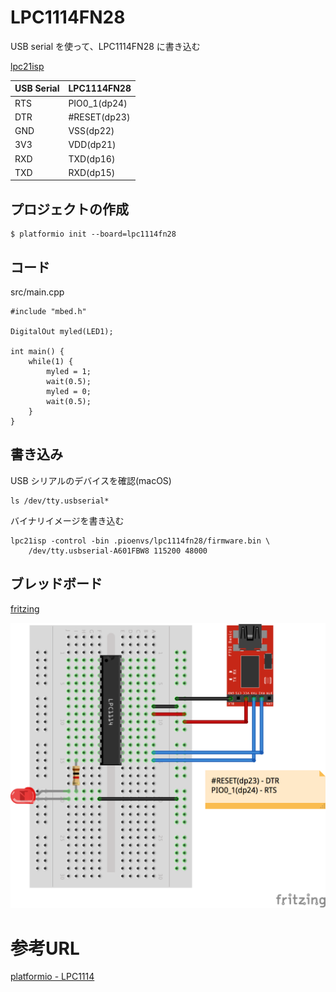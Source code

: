 # LPC1114FN28

USB serial を使って、LPC1114FN28 に書き込む

[lpc21isp](https://sourceforge.net/projects/lpc21isp/)

| USB Serial | LPC1114FN28  |
|:-----------|:-------------|
| RTS        | PIO0_1(dp24) |
| DTR        | #RESET(dp23) |
| GND        | VSS(dp22)    |
| 3V3        | VDD(dp21)    |
| RXD        | TXD(dp16)    |
| TXD        | RXD(dp15)    |

## プロジェクトの作成

```
$ platformio init --board=lpc1114fn28
```

## コード

src/main.cpp

```
#include "mbed.h"

DigitalOut myled(LED1);

int main() {
    while(1) {
        myled = 1;
        wait(0.5);
        myled = 0;
        wait(0.5);
    }
}
```

## 書き込み

USB シリアルのデバイスを確認(macOS)

```
ls /dev/tty.usbserial*
```

バイナリイメージを書き込む

```
lpc21isp -control -bin .pioenvs/lpc1114fn28/firmware.bin \
    /dev/tty.usbserial-A601FBW8 115200 48000
```

## ブレッドボード

[fritzing](http://fritzing.org/home/)

![LPC1114](LPC1114.png)

# 参考URL

[platformio - LPC1114](https://lowreal.net/2016/02/17/3)
